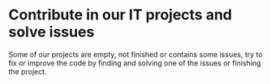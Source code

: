# Contribute in our IT projects and solve issues

Some of our projects are empty, not finished or contains some issues, try to fix or improve the code by finding and solving one of the issues or finishing the project.
